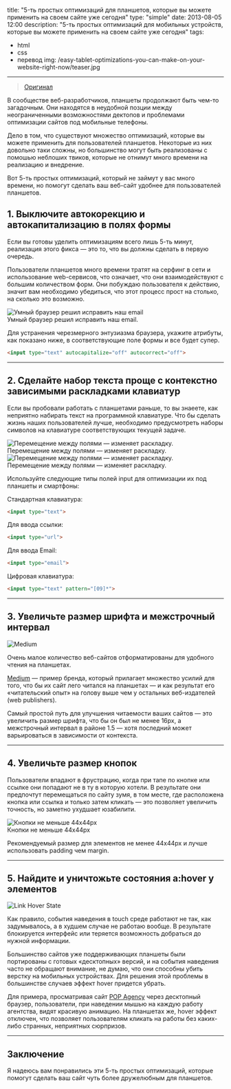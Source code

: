 title: "5-ть простых оптимизаций для планшетов, которые вы можете применить на своем сайте уже сегодня"
type: "simple"
date: 2013-08-05 12:00
description: "5-ть простых оптимизаций для мобильных устройств, которые вы можете применить на своем сайте уже сегодня"
tags:
- html
- css
- перевод
img: /easy-tablet-optimizations-you-can-make-on-your-website-right-now/teaser.jpg
---

> [Оригинал](http://www.mobify.com/blog/5-easy-tablet-optimizations-you-can-make-on-your-website-right-now/)

В сообществе веб-разработчиков, планшеты продолжают быть чем-то загадочным. Они находятся в неудобной позции между неограниченными возможностями дектопов и проблемами оптимизации сайтов под мобильные телефоны.

Дело в том, что существуют множество оптимизаций, которые вы можете применить для пользователей планшетов. Некоторые из них довольно таки сложны, но большинство могут быть реализованы с помошью неблоших твиков, которые не отнимут много времени на реализацию и внедрение.

Вот 5-ть простых оптимизаций, который не займут у вас много времени, но помогут сделать ваш веб-сайт удобнее для пользователей планшетов.

## 1. Выключите автокорекцию и автокапитализацию в полях формы

Если вы готовы уделить оптимизациям всего лишь 5-ть минут, реализация этого фикса — это то, что вы должны сделать в первую очередь.

Пользователи планшетов много времени тратят на серфинг в сети и использование web-сервисов, что означает, что они взаимодействуют с большим количеством форм. Они побуждаю пользователя к действию, значит вам необходимо убедиться, что этот процесс прост на столько, на сколько это возможно.

<section class="img">
    <div class="img__img-cont">
        <img src="http://habrastorage.org/storage2/100/a3f/d51/100a3fd511ce9ab088ac17cf45db331c.png" alt="Умный браузер решил исправить наш email">
    </div>
    <div class="img__desc">
        Умный браузер решил исправить наш email.
    </div>
</section>

Для устранения черезмерного энтузиазма браузера, укажите атрибуты, как показано ниже, в соответствующие поле формы и все будет супер.

```html
<input type="text" autocapitalize="off" autocorrect="off">
```

---------------------------

## 2. Сделайте набор текста проще с контекстно зависимыми раскладками клавиатур

Если вы пробовали работать с планшетами раньше, то вы знаеете, как неприятно набирать текст на программной клавиатуре. Что бы сделать жизнь наших пользователей лучше, необходимо предусмотреть наборы символов на клавиатуре соответствующих текущей задаче.

<section class="img">
    <div class="img__img-cont">
        <img src="http://habrastorage.org/storage2/9c7/94f/f94/9c794ff94eec8fd58ddee1ed126ef634.png" alt="Перемещение между полями — изменяет раскладку.">
    </div>
    <div class="img__desc">
        Перемещение между полями — изменяет раскладку.
    </div>
</section>

<section class="img">
    <div class="img__img-cont">
        <img src="http://habrastorage.org/storage2/27e/05c/ec6/27e05cec60549494d258129c1bad8523.png" alt="Перемещение между полями — изменяет раскладку.">
    </div>
    <div class="img__desc">
        Перемещение между полями — изменяет раскладку.
    </div>
</section>

Используйте следующие типы полей input для оптимизации их под планшеты и смартфоны:

Стандартная клавиатура:

```html
<input type="text">
```

Для ввода ссылки:

```html
<input type="url">
```

Для ввода Email:

```html
<input type="email">
```

Цифровая клавиатура:

```html
<input type="text" pattern="[0­9]*">
```

---------------------------

## 3. Увеличьте размер шрифта и межстрочный интервал

<section class="img">
    <img src="http://habrastorage.org/storage2/3f1/b64/4e5/3f1b644e5b7eca845522c64111873fde.png" alt="Medium">
</section>

Очень малое количество веб-сайтов отформатированы для удобного чтения на планшетах.

[Medium](http://medium.com) — пример бренда, который прилагает множество усилий для того, что бы их сайт лего читался на планшетах — и как результат его «читательский опыт» на голову выше чем у остальных веб-издателей (web publishers).

Самый простой путь для улучшения читаемости ваших сайтов — это увеличить размер шрифта, что бы он был не менее 16px, а межстрочный интервал в районе 1.5 — хотя последний может варьироваться в зависимости от контекста.

---------------------------

## 4. Увеличьте размер кнопок

Пользователи впадают в фрустрацию, когда при тапе по кнопке или ссылке они попадают не в ту в которую хотели. В результате они предпочтут перемещаться по сайту зумя, в том месте, где расположена кнопка или ссылка и только затем кликать — это позволяет увеличить точность, но заметно ухудшает юзабилити.

<section class="img">
    <div class="img__img-cont">
        <img src="http://habrastorage.org/storage2/7ef/fe4/49e/7effe449e4a5d28c735035e6241e8e2a.png" alt="Кнопки не меньше 44x44px">
    </div>
    <div class="img__desc">
        Кнопки не меньше 44x44px
    </div>
</section>

Рекомендуемый размер для элементов не менее 44x44px и лучше использовать padding чем margin.

---------------------------

## 5. Найдите и уничтожьте состояния a:hover у элементов

<section class="img">
    <img src="http://habrastorage.org/storage2/cf3/cef/a50/cf3cefa5087fe37de309d4abaa46baea.jpg" alt="Link Hover State">
</section>

Как правило, события наведения в touch среде работают не так, как задумывалось, а в худшем случае не работаю вообще. В результате блокируется интерфейс или теряется возможность добраться до нужной информации.

Большинство сайтов уже поддерживающих планшеты были портированы с готовых «десктопных» версий, и на события наведения часто не обращают внимание, не думаю, что они способны убить верстку на мобильных устройствах. Для решения этой проблемы в большинстве случаев эффект hover придется убрать.

Для примера, просматривая сайт [POP Agency](http://www.popagency.com/) через десктопный браузер, пользователи, при наведении мышью на каждую работу агентства, видят красивую анимацию. На планшетах же, hover эффект отключен, что позволяет пользователям кликать на работы без каких-либо странных, неприятных сюрпризов.

---------------------------

## Заключение

Я надеюсь вам понравились эти 5-ть простых оптимизаций, которые помогут сделать ваш сайт чуть более дружелюбным для планшетов.
